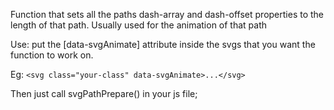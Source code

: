Function that sets all the paths dash-array and dash-offset properties to the length of that path. Usually used for the animation of that path

Use: put the [data-svgAnimate] attribute inside the svgs that you want the function to work on.

Eg: `<svg class="your-class" data-svgAnimate>...</svg>`

Then just call svgPathPrepare() in your js file;